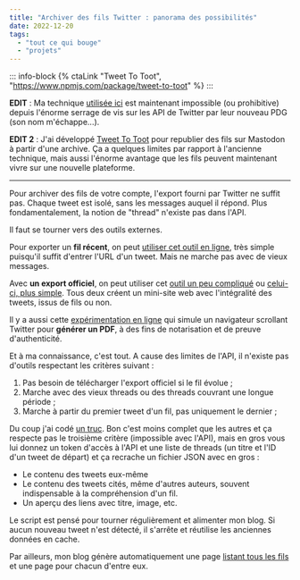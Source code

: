 ```yaml
---
title: "Archiver des fils Twitter : panorama des possibilités"
date: 2022-12-20
tags:
  - "tout ce qui bouge"
  - "projets"
---
```


::: info-block
{% ctaLink "Tweet To Toot", "https://www.npmjs.com/package/tweet-to-toot"  %}
:::

**EDIT** : Ma technique [utilisée ici](/threads/) est maintenant impossible (ou prohibitive) depuis l'énorme serrage de vis sur les API de Twitter par leur nouveau PDG (son nom m'échappe...).

**EDIT 2** : J'ai développé [Tweet To Toot](https://github.com/baptiste-roullin/tweet-to-toot) pour republier des fils sur Mastodon à partir d'une archive. Ça a quelques limites par rapport à l'ancienne technique, mais aussi l'énorme avantage que les fils peuvent maintenant vivre sur une nouvelle plateforme.


________

Pour archiver des fils de votre compte, l'export fourni par Twitter ne suffit pas. Chaque tweet est isolé, sans les messages auquel il répond. Plus fondamentalement, la notion de "thread" n'existe pas dans l'API.

Il faut se tourner vers des outils externes.

Pour exporter un **fil récent**, on peut [utiliser cet outil en ligne](https://threadreaderapp.com/), très simple puisqu'il suffit d'entrer l'URL d'un tweet. Mais ne marche pas avec de vieux messages.

Avec **un export officiel**,  on peut utiliser cet [outil un peu compliqué](https://github.com/tweetback/tweetback/) ou [celui-ci, plus simple](https://tinysubversions.com/twitter-archive/make-your-own/). Tous deux créent un mini-site web avec l'intégralité des tweets, issus de fils ou non.

Il y a aussi cette [expérimentation en ligne](https://social.perma.cc/#why-faq) qui simule un navigateur scrollant Twitter pour **générer un PDF**, à des fins de notarisation et de preuve d'authenticité.

Et à ma connaissance, c'est tout. A cause des limites de l'API, il n'existe pas d'outils respectant les critères suivant :

1. Pas besoin de télécharger l'export officiel si le fil évolue ;
2. Marche avec des vieux threads ou des threads couvrant une longue période ;
3. Marche à partir du premier tweet d'un fil, pas uniquement le dernier ;

Du coup j'ai codé [un truc](https://github.com/baptiste-roullin/blog/blob/e362dd20dc189ff334a6b18e355e1c1baa8e5832/src/_templates/components/threader_tweet.njk). Bon c'est moins complet que les autres et ça respecte pas le troisième critère (impossible avec l'API), mais en gros vous lui donnez un token d'accès à l'API et une liste de threads (un titre et l'ID d'un tweet de départ) et ça recrache un fichier JSON avec en gros :

- Le contenu des tweets eux-même
- Le contenu des tweets cités, même d'autres auteurs, souvent indispensable à la compréhension d'un fil.
- Un aperçu des liens avec titre, image, etc.

Le script est pensé pour tourner régulièrement et alimenter mon blog. Si aucun nouveau tweet n'est détecté, il s'arrête et réutilise les anciennes données en cache.

Par ailleurs, mon blog génère automatiquement une page [listant tous les fils](/threads) et une page pour chacun d'entre eux.

